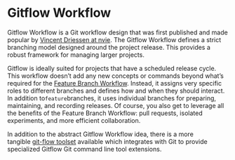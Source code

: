 # Gitflow Workflow

Gitflow Workflow is a Git workflow design that was first published and made popular by [Vincent Driessen at nvie](http://nvie.com/posts/a-successful-git-branching-model/). The Gitflow Workflow defines a strict branching model designed around the project release. This provides a robust framework for managing larger projects.  

Gitflow is ideally suited for projects that have a scheduled release cycle. This workflow doesn’t add any new concepts or commands beyond what’s required for the [Feature Branch Workflow](http://www.atlassian.com/git/tutorials/comparing-workflows/feature-branch-workflow). Instead, it assigns very specific roles to different branches and defines how and when they should interact. In addition to`feature`branches, it uses individual branches for preparing, maintaining, and recording releases. Of course, you also get to leverage all the benefits of the Feature Branch Workflow: pull requests, isolated experiments, and more efficient collaboration.

In addition to the abstract Gitflow Workflow idea, there is a more tangible [git-flow toolset](https://github.com/nvie/gitflow) available which integrates with Git to provide specialized Gitflow Git command line tool extensions.

